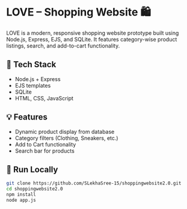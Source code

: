 # LOVE – Shopping Website 🛍️

LOVE is a modern, responsive shopping website prototype built using Node.js, Express, EJS, and SQLite. It features category-wise product listings, search, and add-to-cart functionality.

## 🔧 Tech Stack
- Node.js + Express
- EJS templates
- SQLite
- HTML, CSS, JavaScript

## 💡 Features
- Dynamic product display from database
- Category filters (Clothing, Sneakers, etc.)
- Add to Cart functionality
- Search bar for products

## 🚀 Run Locally
```bash
git clone https://github.com/SLekhaSree-15/shoppingwebsite2.0.git
cd shoppingwebsite2.0
npm install
node app.js
